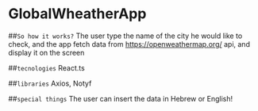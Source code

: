 # GlobalWheatherApp

##`So how it works?`
The user type the name of the city he would like to check,
and the app fetch data from https://openweathermap.org/ api, and display it on the screen

##`tecnologies`
React.ts

##`libraries`
Axios, Notyf

##`special things`
The user can insert the data in Hebrew or English!

